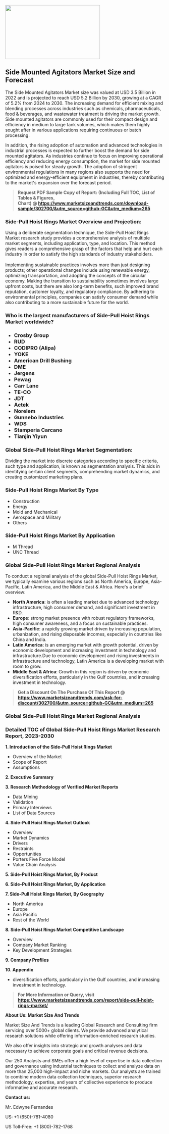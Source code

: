 <p><img class="alignnone size-medium wp-image-20088" src="https://ffe5etoiles.com/wp-content/uploads/2024/12/MST1-300x171.png" alt="" width="300" height="171" /></p><h2>Side Mounted Agitators Market Size and Forecast</h2><p>The Side Mounted Agitators Market size was valued at USD 3.5 Billion in 2022 and is projected to reach USD 5.2 Billion by 2030, growing at a CAGR of 5.2% from 2024 to 2030. The increasing demand for efficient mixing and blending processes across industries such as chemicals, pharmaceuticals, food & beverages, and wastewater treatment is driving the market growth. Side mounted agitators are commonly used for their compact design and efficiency in medium to large tank volumes, which makes them highly sought after in various applications requiring continuous or batch processing.</p><p>In addition, the rising adoption of automation and advanced technologies in industrial processes is expected to further boost the demand for side mounted agitators. As industries continue to focus on improving operational efficiency and reducing energy consumption, the market for side mounted agitators is poised for steady growth. The adoption of stringent environmental regulations in many regions also supports the need for optimized and energy-efficient equipment in industries, thereby contributing to the market's expansion over the forecast period.</p></p><blockquote id="" class=""><strong>Request PDF Sample Copy of Report: (Including Full TOC, List of Tables &amp; Figures, Chart)&nbsp;@&nbsp;<strong><a href="https://www.marketsizeandtrends.com/download-sample/302700/&utm_source=github-GC&utm_medium=265" target="_blank">https://www.marketsizeandtrends.com/download-sample/302700/&utm_source=github-GC&utm_medium=265</a></strong></strong></blockquote><h3 id="" class="">Side-Pull Hoist Rings Market&nbsp;Overview and Projection:</h3><p id="" class="">Using a deliberate segmentation technique, the Side-Pull Hoist Rings Market research study provides a comprehensive analysis of multiple market segments, including application, type, and location. This method gives readers a comprehensive grasp of the factors that help and hurt each industry in order to satisfy the high standards of industry stakeholders. <br /> <br />Implementing sustainable practices involves more than just designing products; other operational changes include using renewable energy, optimizing transportation, and adopting the concepts of the circular economy. Making the transition to sustainability sometimes involves large upfront costs, but there are also long-term benefits, such improved brand reputation, customer loyalty, and regulatory compliance. By adhering to environmental principles, companies can satisfy consumer demand while also contributing to a more sustainable future for the world.</p><h3 id="" class="">Who is the largest manufacturers of&nbsp;Side-Pull Hoist Rings Market worldwide?</h3><h3 class=""><p><ul><li>Crosby Group </li><li> RUD </li><li> CODIPRO (Alipa) </li><li> YOKE </li><li> American Drill Bushing </li><li> DME </li><li> Jergens </li><li> Pewag </li><li> Carr Lane </li><li> TE-CO </li><li> JDT </li><li> Actek </li><li> Norelem </li><li> Gunnebo Industries </li><li> WDS </li><li> Stamperia Carcano </li><li> Tianjin Yiyun</li></ul></p></h3><h3 id="" class="">Global&nbsp;Side-Pull Hoist Rings Market Segmentation:</h3><p id="" class="">Dividing the market into discrete categories according to specific criteria, such type and application, is known as segmentation analysis. This aids in identifying certain client segments, comprehending market dynamics, and creating customized marketing plans.</p><h3 id="" class="">Side-Pull Hoist Rings Market&nbsp;By Type</h3><p><p><ul><li>Construction</li><li> Energy</li><li> Mold and Mechanical</li><li> Aerospace and Military</li><li> Others</p></li></ul></p></p><h3 id="" class="">Side-Pull Hoist Rings Market&nbsp;By Application</h3><p class=""><p><ul><li>M Thread</li><li> UNC Thread</li></ul></p></p><h3 id="" class="">Global Side-Pull Hoist Rings Market Regional Analysis</h3><p id="" class="">To conduct a regional analysis of the global Side-Pull Hoist Rings Market, we typically examine various regions such as North America, Europe, Asia-Pacific, Latin America, and the Middle East &amp; Africa. Here's a brief overview:</p><ul><li><strong>North America</strong>: is often a leading market due to advanced technology infrastructure, high consumer demand, and significant investment in R&amp;D.</li><li><strong>Europe</strong>: strong market presence with robust regulatory frameworks, high consumer awareness, and a focus on sustainable practices.</li><li><strong>Asia-Pacific</strong>: a rapidly growing market driven by increasing population, urbanization, and rising disposable incomes, especially in countries like China and India.</li><li><strong>Latin America</strong>: is an emerging market with growth potential, driven by economic development and increasing investment in technology and infrastructure.Due to economic development and rising investments in infrastructure and technology, Latin America is a developing market with room to grow.</li><li><strong>Middle East &amp; Africa</strong>: Growth in this region is driven by economic diversification efforts, particularly in the Gulf countries, and increasing investment in technology.</li></ul><blockquote id="" class=""><strong>Get a Discount On The Purchase Of This Report @ <strong><a href="https://www.marketsizeandtrends.com/ask-for-discount/302700/&utm_source=github-GC&utm_medium=265" target="_blank">https://www.marketsizeandtrends.com/ask-for-discount/302700/&utm_source=github-GC&utm_medium=265</a></strong></strong></blockquote><h3 id="" class="">Global Side-Pull Hoist Rings Market Regional Analysis</h3><h3 id="" class="">Detailed TOC of Global Side-Pull Hoist Rings Market Research Report, 2023-2030</h3><p id="" class=""><strong>1. Introduction of the Side-Pull Hoist Rings Market</strong></p><ul><li>Overview of the Market</li><li>Scope of Report</li><li>Assumptions</li></ul><p id="" class=""><strong>2. Executive Summary</strong></p><p id="" class=""><strong>3. Research Methodology of Verified Market Reports</strong></p><ul><li>Data Mining</li><li>Validation</li><li>Primary Interviews</li><li>List of Data Sources</li></ul><p id="" class=""><strong>4. Side-Pull Hoist Rings Market Outlook</strong></p><ul><li>Overview</li><li>Market Dynamics</li><li>Drivers</li><li>Restraints</li><li>Opportunities</li><li>Porters Five Force Model</li><li>Value Chain Analysis</li></ul><p id="" class=""><strong>5. Side-Pull Hoist Rings Market, By Product</strong></p><p id="" class=""><strong>6. Side-Pull Hoist Rings Market, By Application</strong></p><p id="" class=""><strong>7. Side-Pull Hoist Rings Market, By Geography</strong></p><ul><li>North America</li><li>Europe</li><li>Asia Pacific</li><li>Rest of the World</li></ul><p id="" class=""><strong>8. Side-Pull Hoist Rings Market Competitive Landscape</strong></p><ul><li>Overview</li><li>Company Market Ranking</li><li>Key Development Strategies</li></ul><p id="" class=""><strong>9. Company Profiles</strong></p><p id="" class=""><strong>10. Appendix</strong></p><ul><li>diversification efforts, particularly in the Gulf countries, and increasing investment in technology.</li></ul><blockquote id="" class=""><strong>For More Information or Query, visit <strong><strong><a href="https://www.marketsizeandtrends.com/report/side-pull-hoist-rings-market/" target="_blank">https://www.marketsizeandtrends.com/report/side-pull-hoist-rings-market/</a></strong></strong></strong></blockquote><p id="" class=""><strong>About Us: Market Size And Trends</strong></p><p id="" class="">Market Size And Trends is a leading Global Research and Consulting firm servicing over 5000+ global clients. We provide advanced analytical research solutions while offering information-enriched research studies.</p><p id="" class="">We also offer insights into strategic and growth analyses and data necessary to achieve corporate goals and critical revenue decisions.</p><p id="" class="">Our 250 Analysts and SMEs offer a high level of expertise in data collection and governance using industrial techniques to collect and analyze data on more than 25,000 high-impact and niche markets. Our analysts are trained to combine modern data collection techniques, superior research methodology, expertise, and years of collective experience to produce informative and accurate research.</p><p id="" class=""><strong>Contact us:</strong></p><p id="" class="">Mr. Edwyne Fernandes</p><p id="" class="">US: +1 (650)-781-4080</p><p id="" class="">US Toll-Free: +1 (800)-782-1768</p>
